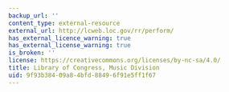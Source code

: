 ```yaml
---
backup_url: ''
content_type: external-resource
external_url: http://lcweb.loc.gov/rr/perform/
has_external_licence_warning: true
has_external_license_warning: true
is_broken: ''
license: https://creativecommons.org/licenses/by-nc-sa/4.0/
title: Library of Congress, Music Division
uid: 9f93b384-09a8-4bfd-8849-6f91e5ff1f67
---
```

